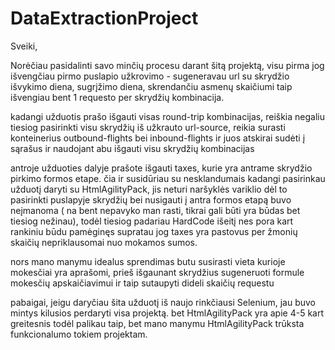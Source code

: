 # DataExtractionProject

Sveiki,

Norėčiau pasidalinti savo minčių procesu darant šitą projektą,
visu pirma jog išvengčiau pirmo puslapio užkrovimo - sugeneravau url su skrydžio išvykimo diena, sugrįžimo diena, skrendančiu asmenų skaičiumi
taip išvengiau bent 1 requesto per skrydžių kombinacija.

kadangi užduotis prašo išgauti visas round-trip kombinacijas, reiškia negaliu tiesiog pasirinkti visu skrydžių iš užkrauto url-source,
reikia surasti konteinerius outbound-flights bei inbound-flights ir juos atskirai sudėti į sąrašus ir naudojant abu išgauti visu skrydžių kombinacijas

antroje užduoties dalyje prašote išgauti taxes, kurie yra antrame skrydžio pirkimo formos etape.
čia ir susidūriau su nesklandumais kadangi pasirinkau užduotį daryti su HtmlAgilityPack, jis neturi naršyklės variklio dėl to pasirinkti puslapyje skrydžių bei
nusigauti į antra formos etapą buvo neįmanoma ( na bent nepavyko man rasti, tikrai gali būti yra būdas bet tiesiog nežinau), todėl tiesiog padariau HardCode išeitį
nes pora kart rankiniu būdu pamėginęs supratau jog taxes yra pastovus per žmonių skaičių nepriklausomai nuo mokamos sumos.

nors mano manymu idealus sprendimas butu susirasti vieta kurioje mokesčiai yra aprašomi, prieš išgaunant skrydžius sugeneruoti formule mokesčių apskaičiavimui
ir taip sutaupyti dideli skaičių requestu

pabaigai,
jeigu daryčiau šita užduotį iš naujo rinkčiausi Selenium, jau buvo mintys kilusios perdaryti visa projektą. bet HtmlAgilityPack yra apie 4-5 kart greitesnis todėl palikau taip,
bet mano manymu HtmlAgilityPack trūksta funkcionalumo tokiem projektam.
